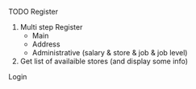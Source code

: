 TODO
Register
1. Multi step Register
    * Main
    * Address
    * Administrative (salary & store & job & job level)
2. Get list of availaible stores (and display some info)

Login

